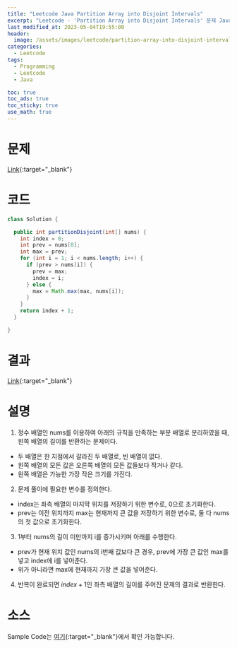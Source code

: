 ```yaml
---
title: "Leetcode Java Partition Array into Disjoint Intervals"
excerpt: "Leetcode - 'Partition Array into Disjoint Intervals' 문제 Java 풀이"
last_modified_at: 2023-05-04T19:55:00
header:
  image: /assets/images/leetcode/partition-array-into-disjoint-intervals.png
categories:
  - Leetcode
tags:
  - Programming
  - Leetcode
  - Java

toc: true
toc_ads: true
toc_sticky: true
use_math: true
---
```

# 문제
[Link](https://leetcode.com/problems/partition-array-into-disjoint-intervals){:target="_blank"}

# 코드
```java
class Solution {

  public int partitionDisjoint(int[] nums) {
    int index = 0;
    int prev = nums[0];
    int max = prev;
    for (int i = 1; i < nums.length; i++) {
      if (prev > nums[i]) {
        prev = max;
        index = i;
      } else {
        max = Math.max(max, nums[i]);
      }
    }
    return index + 1;
  }

}
```

# 결과
[Link](https://leetcode.com/problems/partition-array-into-disjoint-intervals/submissions/944307549/){:target="_blank"}

# 설명
1. 정수 배열인 nums를 이용하여 아래의 규칙을 만족하는 부분 배열로 분리하였을 때, 왼쪽 배열의 길이를 반환하는 문제이다.
- 두 배열은 한 지점에서 갈라진 두 배열로, 빈 배열이 없다.
- 왼쪽 배열의 모든 값은 오른쪽 배열의 모든 값들보다 작거나 같다.
- 왼쪽 배열은 가능한 가장 작은 크기를 가진다.

2. 문제 풀이에 필요한 변수를 정의한다.
- index는 좌측 배열의 마지막 위치를 저장하기 위한 변수로, 0으로 초기화한다.
- prev는 이전 위치까지 max는 현재까지 큰 값을 저장하기 위한 변수로, 둘 다 nums의 첫 값으로 초기화한다.

3. 1부터 nums의 길이 미만까지 i를 증가시키며 아래를 수행한다.
- prev가 현재 위치 값인 nums의 i번째 값보다 큰 경우, prev에 가장 큰 값인 max를 넣고 index에 i를 넣어준다.
- 위가 아니라면 max에 현재까지 가장 큰 값을 넣어준다.

4. 반복이 완료되면 $index + 1$인 좌측 배열의 길이를 주어진 문제의 결과로 반환한다.

# 소스
Sample Code는 [여기](https://github.com/GracefulSoul/leetcode/blob/master/src/main/java/gracefulsoul/problems/PartitionArrayIntoDisjointIntervals.java){:target="_blank"}에서 확인 가능합니다.